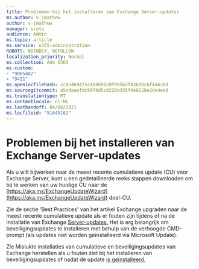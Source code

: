 ```yaml
---
title: Problemen bij het installeren van Exchange Server-updates
ms.author: v-jmathew
author: v-jmathew
manager: scotv
audience: Admin
ms.topic: article
ms.service: o365-administration
ROBOTS: NOINDEX, NOFOLLOW
localization_priority: Normal
ms.collection: Adm_O365
ms.custom:
- "9005482"
- "9421"
ms.openlocfilehash: cc05469475c469691c0f09562f8362bc6f4a638d
ms.sourcegitcommit: a5edaaefdc56f8d5c8220a335f4e8228e2de4ee0
ms.translationtype: MT
ms.contentlocale: nl-NL
ms.lasthandoff: 04/08/2021
ms.locfileid: "51645162"
---
```

# <a name="issues-when-installing-exchange-server-updates"></a>Problemen bij het installeren van Exchange Server-updates

Als u wilt bijwerken naar de meest recente cumulatieve update (CU) voor Exchange Server, kunt u een gedetailleerde reeks stappen downloaden om bij te werken van uw huidige CU naar de [https://aka.ms/ExchangeUpdateWizard](https://aka.ms/ExchangeUpdateWizard) doel-CU.

Zie de sectie 'Best Practices' van het artikel Exchange upgraden naar de meest recente cumulatieve update als er fouten zijn tijdens of na de installatie van Exchange [Server-updates.](https://docs.microsoft.com/Exchange/plan-and-deploy/install-cumulative-updates) Het is erg belangrijk om beveiligingsupdates te installeren met behulp van de verhoogde CMD-prompt (als updates niet worden geïnstalleerd via Microsoft Update).

Zie Mislukte installaties van cumulatieve en beveiligingsupdates van Exchange herstellen als u fouten ziet bij het installeren van beveiligingsupdates of nadat de update [is geïnstalleerd.](https://aka.ms/exupdatefaq)

